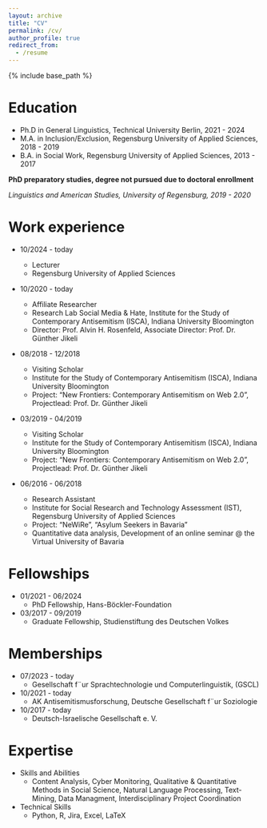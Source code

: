 ```yaml
---
layout: archive
title: "CV"
permalink: /cv/
author_profile: true
redirect_from:
  - /resume
---
```


{% include base_path %}

Education
======
* Ph.D in General Linguistics, Technical University Berlin, 2021 - 2024
* M.A. in Inclusion/Exclusion, Regensburg University of Applied Sciences, 2018 - 2019
* B.A. in Social Work, Regensburg University of Applied Sciences, 2013 - 2017

__PhD preparatory studies, degree not pursued due to doctoral enrollment__

 _Linguistics and American Studies, University of Regensburg, 2019 - 2020_


Work experience
======
* 10/2024 - today
  * Lecturer
  * Regensburg University of Applied Sciences 

* 10/2020 - today
  * Affiliate Researcher
  * Research Lab Social Media & Hate, Institute for the Study of Contemporary Antisemitism (ISCA), Indiana University Bloomington
  * Director: Prof. Alvin H. Rosenfeld, Associate Director: Prof. Dr. Günther Jikeli

* 08/2018 - 12/2018
  * Visiting Scholar
  * Institute for the Study of Contemporary Antisemitism (ISCA), Indiana University Bloomington
  * Project: “New Frontiers: Contemporary Antisemitism on Web 2.0”, Projectlead: Prof. Dr. Günther Jikeli
  
* 03/2019 - 04/2019
  * Visiting Scholar
  * Institute for the Study of Contemporary Antisemitism (ISCA), Indiana University Bloomington
  * Project: “New Frontiers: Contemporary Antisemitism on Web 2.0”, Projectlead: Prof. Dr. Günther Jikeli

* 06/2016 - 06/2018
  * Research Assistant
  * Institute for Social Research and Technology Assessment (IST), Regensburg University of Applied Sciences
  * Project: “NeWiRe”, “Asylum Seekers in Bavaria”
  * Quantitative data analysis, Development of an online seminar @ the Virtual University of Bavaria

  
Fellowships
======
* 01/2021 - 06/2024
  * PhD Fellowship, Hans-Böckler-Foundation
* 03/2017 - 09/2019
  * Graduate Fellowship, Studienstiftung des Deutschen Volkes


Memberships
======
* 07/2023 - today
  * Gesellschaft f¨ur Sprachtechnologie und Computerlinguistik, (GSCL)
* 10/2021 - today
  * AK Antisemitismusforschung, Deutsche Gesellschaft f¨ur Soziologie
* 10/2017 - today
  * Deutsch-Israelische Gesellschaft e. V.

  
Expertise
======
* Skills and Abilities
  * Content Analysis, Cyber Monitoring, Qualitative & Quantitative Methods in Social Science, Natural Language Processing, Text-Mining, Data Managment, Interdisciplinary Project Coordination
* Technical Skills
  * Python, R, Jira, Excel, LaTeX

